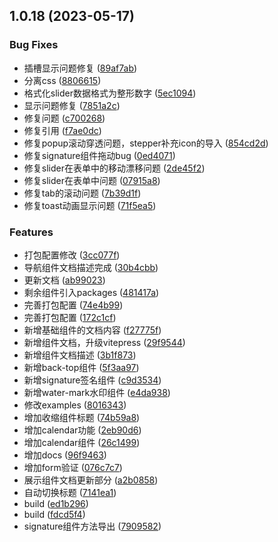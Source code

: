 ## 1.0.18 (2023-05-17)


### Bug Fixes

* 插槽显示问题修复 ([89af7ab](https://github.com/monsterxwx/uv-ui/commit/89af7ab8d491851f1ebeaf33d5827ce4541a59c3))
* 分离css ([8806615](https://github.com/monsterxwx/uv-ui/commit/8806615760a20a404986afa647640b2cf676e4cb))
* 格式化slider数据格式为整形数字 ([5ec1094](https://github.com/monsterxwx/uv-ui/commit/5ec109478bc15567d56b576307b64b000a4b40a2))
* 显示问题修复 ([7851a2c](https://github.com/monsterxwx/uv-ui/commit/7851a2c8bda5628849e0946bda5a8d5f6f9dfc91))
* 修复问题 ([c700268](https://github.com/monsterxwx/uv-ui/commit/c7002683066d49ba05713790dd0089957d6db62c))
* 修复引用 ([f7ae0dc](https://github.com/monsterxwx/uv-ui/commit/f7ae0dc2901ace84a552dd8ef1d7e5ea27441f80))
* 修复popup滚动穿透问题，stepper补充icon的导入 ([854cd2d](https://github.com/monsterxwx/uv-ui/commit/854cd2d3048713259a03c291bba0db62cea1e9a1))
* 修复signature组件拖动bug ([0ed4071](https://github.com/monsterxwx/uv-ui/commit/0ed407110bc81d0280e7d79dd6b3cec1900b0c2c))
* 修复slider在表单中的移动漂移问题 ([2de45f2](https://github.com/monsterxwx/uv-ui/commit/2de45f22216649381d79fc17bd3044346b06eeec))
* 修复slider在表单中问题 ([07915a8](https://github.com/monsterxwx/uv-ui/commit/07915a852d29dacd9589e6f53ed12128cefb6704))
* 修复tab的滚动问题 ([7b39d1f](https://github.com/monsterxwx/uv-ui/commit/7b39d1f52dbb87203fb4b7175eeda238414d2c17))
* 修复toast动画显示问题 ([71f5ea5](https://github.com/monsterxwx/uv-ui/commit/71f5ea54d38c8164d5433e9999844798c4688327))


### Features

* 打包配置修改 ([3cc077f](https://github.com/monsterxwx/uv-ui/commit/3cc077f303044acfb57e848d60840d8fb7a4451a))
* 导航组件文档描述完成 ([30b4cbb](https://github.com/monsterxwx/uv-ui/commit/30b4cbb6fb53b65da8353de9360d69134f21fe01))
* 更新文档 ([ab99023](https://github.com/monsterxwx/uv-ui/commit/ab99023ea27ec748233b1479a1177a9fe006feb5))
* 剩余组件引入packages ([481417a](https://github.com/monsterxwx/uv-ui/commit/481417a0af092a87ded1376a8748df41238ca1e8))
* 完善打包配置 ([74e4b99](https://github.com/monsterxwx/uv-ui/commit/74e4b993c6aab647be6219fd462881e07e97b9ac))
* 完善打包配置 ([172c1cf](https://github.com/monsterxwx/uv-ui/commit/172c1cfa95e60e3344e3cbc1d736b70fbdedbd7a))
* 新增基础组件的文档内容 ([f27775f](https://github.com/monsterxwx/uv-ui/commit/f27775f595fcb81dc7ecdbb05e032460c3460cf2))
* 新增组件文档，升级vitepress ([29f9544](https://github.com/monsterxwx/uv-ui/commit/29f954470161190d2f6127b10eb3612bf9c22ece))
* 新增组件文档描述 ([3b1f873](https://github.com/monsterxwx/uv-ui/commit/3b1f8739030c919382b1699d4df1f519020e6bc7))
* 新增back-top组件 ([5f3aa97](https://github.com/monsterxwx/uv-ui/commit/5f3aa97a1407310e526aed66fb0bfc86dc11f334))
* 新增signature签名组件 ([c9d3534](https://github.com/monsterxwx/uv-ui/commit/c9d3534b3f593b84a63577ebd7c6c4116a7e9ce5))
* 新增water-mark水印组件 ([e4da938](https://github.com/monsterxwx/uv-ui/commit/e4da9382a8a02509210064f0a265f7f6eb0fc591))
* 修改examples ([8016343](https://github.com/monsterxwx/uv-ui/commit/80163430c7bac61a8e4f2413987ebead73b14c3b))
* 增加收缩组件标题 ([74b59a8](https://github.com/monsterxwx/uv-ui/commit/74b59a8d52a6c2fd1e76d3a6299fe2f5ec63de26))
* 增加calendar功能 ([2eb90d6](https://github.com/monsterxwx/uv-ui/commit/2eb90d6eb229e791f63825d9db563a86a3478825))
* 增加calendar组件 ([26c1499](https://github.com/monsterxwx/uv-ui/commit/26c149970fffddca1e51f56be965a2790e47ed86))
* 增加docs ([96f9463](https://github.com/monsterxwx/uv-ui/commit/96f946361bf50e40d254b6d6c63f896189c03735))
* 增加form验证 ([076c7c7](https://github.com/monsterxwx/uv-ui/commit/076c7c7e7b877761cea38393b80f629f4c1a4ea2))
* 展示组件文档更新部分 ([a2b0858](https://github.com/monsterxwx/uv-ui/commit/a2b0858efbf87a1f866a14d6d7add65cda720c87))
* 自动切换标题 ([7141ea1](https://github.com/monsterxwx/uv-ui/commit/7141ea1f3d1e527f08e3a3eaa033b4c6e04bc5f3))
* build ([ed1b296](https://github.com/monsterxwx/uv-ui/commit/ed1b29652bf5b9d5c35f6f76d5d105045f4e7cc1))
* build ([fdcd5f4](https://github.com/monsterxwx/uv-ui/commit/fdcd5f4047c58301e296dab5fc5af64e896656f7))
* signature组件方法导出 ([7909582](https://github.com/monsterxwx/uv-ui/commit/79095821a52e40d3ba7b7f5fb84a7335db32b62c))



